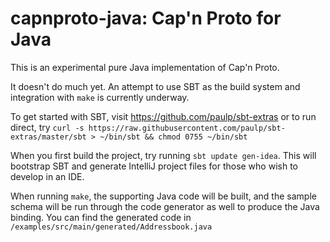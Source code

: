 # capnproto-java: Cap'n Proto for Java

This is an experimental pure Java implementation of Cap'n Proto.

It doesn't do much yet. An attempt to use SBT as the build system and integration with `make` is currently underway.

To get started with SBT, visit https://github.com/paulp/sbt-extras or to run direct, try `curl -s https://raw.githubusercontent.com/paulp/sbt-extras/master/sbt > ~/bin/sbt && chmod 0755 ~/bin/sbt`

When you first build the project, try running `sbt update gen-idea`. This will bootstrap SBT and generate IntelliJ project files for those who wish to develop in an IDE.

When running `make`, the supporting Java code will be built, and the sample schema will be run through the code generator as well to produce the Java binding. You can find the generated code in `/examples/src/main/generated/Addressbook.java`

